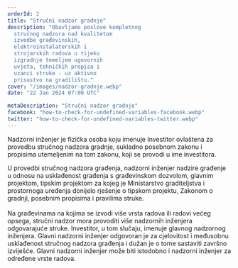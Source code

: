 ```yaml
---
orderId: 2
title: "Stručni nadzor gradnje"
description: "Obavljamo poslove kompletnog
  stručnog nadzora nad kvalitetom
  izvedbe građevinskih,
  elektroinstalaterskih i
  strojarskih radova u tijeku
  izgradnje temeljem ugovornih
  uvjeta, tehničkih propisa i
  uzanci struke - uz aktivno
  prisustvo na gradilištu."
cover: "/images/nadzor-gradnje.webp"
date: "22 Jan 2024 07:00 UTC"

metaDescription: "Stručni nadzor gradnje"
facebook: "how-to-check-for-undefined-variables-facebook.webp"
twitter: "how-to-check-for-undefined-variables-twitter.webp"
---
```


<p
   class="text-4 line-height-9 appear-animation"
   data-appear-animation="fadeIn"
   data-appear-animation-delay="100"
   >
   Nadzorni inženjer je fizička osoba koju
   imenuje Investitor ovlaštena za provedbu
   stručnog nadzora gradnje, sukladno posebnom
   zakonu i propisima utemeljenim na tom
   zakonu, koji se provodi u ime investitora.
</p>
<p
   class="m-0 p-0 appear-animation"
   data-appear-animation="fadeIn"
   data-appear-animation-delay="300"
   >
   U provedbi stručnog nadzora građenja,
   nadzorni inženjer nadzire građenje u odnosu
   na usklađenost građenja s građevinskom
   dozvolom, glavnim projektom, tipskim
   projektom za kojeg je Ministarstvo
   graditeljstva i prostornoga uređenja
   donijelo rješenje o tipskom projektu,
   Zakonom o gradnji, posebnim propisima i
   pravilima struke.
   <br />
   <br />
   Na građevinama na kojima se izvodi više
   vrsta radova ili radovi većeg opsega,
   stručni nadzor mora provoditi više nadzornih
   inženjera odgovarajuće struke. Investitor, u
   tom slučaju, imenuje glavnog nadzornog
   inženjera. Glavni nadzorni inženjer
   odgovoran je za cjelovitost i međusobnu
   usklađenost stručnog nadzora građenja i
   dužan je o tome sastaviti završno izviješće.
   Glavni nadzorni inženjer može biti istodobno
   i nadzorni inženjer za određene vrste
   radova.
</p>
